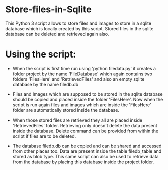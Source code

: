 # Store-files-in-Sqlite
This Python 3 script allows to store files and images to store in a sqlite database which is locally created by this script. Stored files in the sqlite database can be deleted and retrieved again also.

# Using the script:

- When the script is first time run using 'python filedata.py' it creates a folder project by the name 'FileDatabase' which again contains two folders 'FilesHere' and 'RetrievedFiles' and also an empty sqlite database by the name filedb.db

- Files and Images which are supposed to be stored in the sqlite database should be copied and placed inside the folder 'FilesHere'. Now when the script is run again files and images which are inside the 'FilesHere' folder are automatically stored inside the database.

- When those stored files are retrieved they all are placed inside 'RetrievedFiles' folder. Retrieving only doesn't delete the data present inside the database. Delete command can be provided from within the script if files are to be deleted.

- The database filedb.db can be copied and can be shared and accessed from other places too. Data are present inside the table filedb_table and stored as blob type. This same script can also be used to retrieve data from the database by placing this database inside the project folder.
